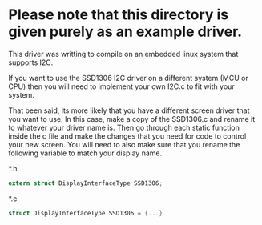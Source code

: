 # Please note that this directory is given purely as an example driver.

This driver was writting to compile on an embedded linux system that supports I2C.

If you want to use the SSD1306 I2C driver on a different system (MCU or CPU) then you will need to implement your own I2C.c to fit with your system.

That been said, its more likely that you have a different screen driver that you want to use. In this case, make a copy of the SSD1306.c and rename it to whatever your driver name is. Then go through each static function inside the c file and make the changes that you need for code to control your new screen. You will need to also make sure that you rename the following variable to match your display name.

*.h
```c
extern struct DisplayInterfaceType SSD1306;
```

*.c
```c
struct DisplayInterfaceType SSD1306 = {...}
```